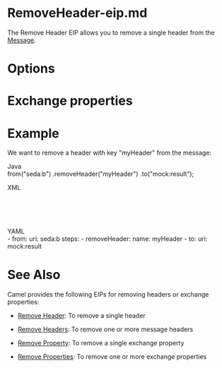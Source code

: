 # RemoveHeader-eip.md

The Remove Header EIP allows you to remove a single header from the
[Message](#message.adoc).

# Options

# Exchange properties

# Example

We want to remove a header with key "myHeader" from the message:

Java  
from("seda:b")
.removeHeader("myHeader")
.to("mock:result");

XML  
<route>  
<from uri="seda:b"/>  
<removeHeader name="myHeader"/>  
<to uri="mock:result"/>  
</route>

YAML  
\- from:
uri: seda:b
steps:
\- removeHeader:
name: myHeader
\- to:
uri: mock:result

# See Also

Camel provides the following EIPs for removing headers or exchange
properties:

-   [Remove Header](#removeHeader-eip.adoc): To remove a single header

-   [Remove Headers](#removeHeaders-eip.adoc): To remove one or more
    message headers

-   [Remove Property](#removeProperty-eip.adoc): To remove a single
    exchange property

-   [Remove Properties](#removeProperties-eip.adoc): To remove one or
    more exchange properties
